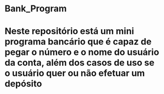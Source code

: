 # Bank_Program

<h1> Neste repositório está um mini programa bancário que é capaz de pegar o número e o nome do usuário da conta, além dos casos de uso se o usuário quer ou não efetuar um depósito </h1>
